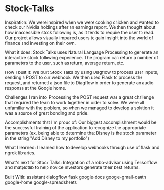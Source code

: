 # Stock-Talks
Inspiration: 
We were inspired when we were cooking chicken and wanted to check our Nvidia holdings after an earnings report. We then thought about how inaccessible stock following is, as it tends to require the user to read. Our project allows visually impaired users to gain insight into the world of finance and investing on their own.

What it does: 
Stock Talks uses Natural Language Processing to generate an interactive stock following experience. The program can return a number of parameters to the user, such as return, average return, etc.

How I built it: 
We built Stock Talks by using Diagflow to process user inputs, sending a POST to our webhook. We then used Flask to process the request, and returned a json file to Diagflow in order to generate an audio response at the Google home.

Challenges I ran into: 
Processing the POST request was a great challenge that required the team to work together in order to solve. We were all unfamiliar with the problem, so when we managed to develop a solution it was a source of great bonding and pride.

Accomplishments that I'm proud of: 
Our biggest accomplishment would be the successful training of the application to recognize the appropriate parameters (ex. being able to determine that Disney is the stock parameter in the string "Add Disney to my portfolio")

What I learned: 
I learned how to develop webhooks through use of flask and ngrok libraries.

What's next for Stock Talks: 
Integration of a robo-advisor using Tensorflow and matplotlib to help novice investors generate their best returns.

Built With: 
assistant
dialogflow
flask
google-docs
google-gmail-oauth
google-home
google-spreadsheets
